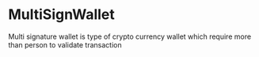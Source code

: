 # MultiSignWallet
Multi signature wallet is type of crypto currency wallet  which require more than person to validate transaction
